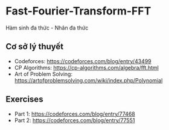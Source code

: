 # Fast-Fourier-Transform-FFT
Hàm sinh đa thức - Nhân đa thức

## Cơ sở lý thuyết
* Codeforces: https://codeforces.com/blog/entry/43499
* CP Algorithms: https://cp-algorithms.com/algebra/fft.html
* Art of Problem Solving: https://artofproblemsolving.com/wiki/index.php/Polynomial

## Exercises
* Part 1: https://codeforces.com/blog/entry/77468
* Part 2: https://codeforces.com/blog/entry/77551
